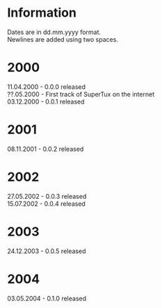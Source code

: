 Information
================
Dates are in dd.mm.yyyy format.  
Newlines are added using two spaces.


2000
===============
11.04.2000 - 0.0.0 released  
??.05.2000 - First track of SuperTux on the internet  
03.12.2000 - 0.0.1 released  

2001
===============
08.11.2001 - 0.0.2 released  

2002
===============
27.05.2002 - 0.0.3 released  
15.07.2002 - 0.0.4 released  

2003
===============
24.12.2003 - 0.0.5 released  

2004
==============
03.05.2004 - 0.1.0 released
